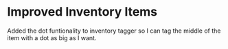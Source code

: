 # Improved Inventory Items 
Added the dot funtionality to inventory tagger so I can tag the middle of the item with a dot as big as I want.
